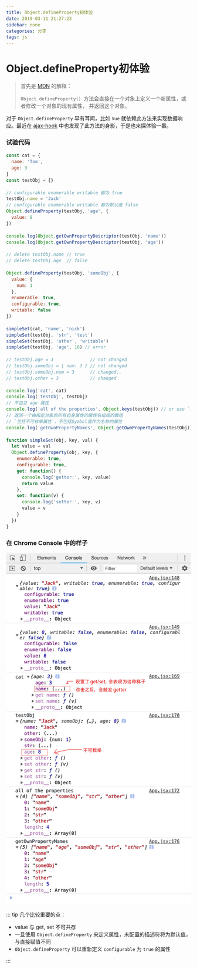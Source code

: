 ```yaml
---
title: Object.defineProperty初体验
date: 2019-03-11 21:27:23
sidebar: none
categories: 分享
tags: js
---
```


# Object.defineProperty初体验

> 首先是 [MDN](https://developer.mozilla.org/zh-CN/docs/Web/JavaScript/Reference/Global_Objects/Object/defineProperty#Creating_a_property) 的解释：
>
> `Object.defineProperty() `方法会直接在一个对象上定义一个新属性，或者修改一个对象的现有属性， 并返回这个对象。

对于 `Object.defineProperty` 早有耳闻，比如 `Vue` 就依赖此方法来实现数据响应。最近在 [ajax-hook](https://github.com/wendux/Ajax-hook) 中也发现了此方法的身影，于是也来探体验一番。

### 试验代码

```js
const cat = {
  name: 'Tom',
  age: 3
}
const testObj = {}

// configurable enumerable writable 都为 true
testObj.name = 'Jack'
// configurable enumerable writable 都为默认值 false
Object.defineProperty(testObj, 'age', {
  value: 8
})

console.log(Object.getOwnPropertyDescriptor(testObj, 'name'))
console.log(Object.getOwnPropertyDescriptor(testObj, 'age'))

// delete testObj.name // true
// delete testObj.age  // false

Object.defineProperty(testObj, 'someObj', {
  value: {
    num: 1
  },
  enumerable: true,
  configurable: true,
  writable: false
})

simpleSet(cat, 'name', 'nick')
simpleSet(testObj, 'str', 'test')
simpleSet(testObj, 'other', 'writable')
simpleSet(testObj, 'age', 18) // error

// testObj.age = 3              // not changed
// testObj.someObj = { num: 3 } // not changed
// testObj.someObj.num = 3      // changed..
// testObj.other = 3            // changed

console.log('cat', cat)
console.log('testObj', testObj)
// 不包含 age 属性
console.log('all of the properties', Object.keys(testObj)) // or use `for in`
// 返回一个由指定对象的所有自身属性的属性名组成的数组
// `包括不可枚举属性`，不包括Symbol值作为名称的属性
console.log('getOwnPropertyNames', Object.getOwnPropertyNames(testObj))

function simpleSet(obj, key, val) {
  let value = val
  Object.defineProperty(obj, key, {
    enumerable: true,
    configurable: true,
    get: function() {
      console.log('getter:', key, value)
      return value
    },
    set: function(v) {
      console.log('setter:', key, v)
      value = v
    }
  })
}
```

### 在 Chrome Console 中的样子

![console](../.vuepress/public/image/posts/Xnip2019-03-11_23-39-27.jpg)

::: tip 几个比较重要的点：

- value 与 get, set 不可共存
- 一旦使用 `Object.defineProperty` 来定义属性，未配置的描述符将为默认值，与直接赋值不同
- `Object.defineProperty` 可以重新定义 `configurable` 为 `true` 的属性

:::
